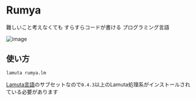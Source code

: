 # Rumya
難しいこと考えなくても すらすらコードが書ける プログラミング言語

![image](https://github.com/user-attachments/assets/c2f70b03-5b0a-48df-b2c5-b20ca7390ca9)

## 使い方

```
lamuta rumya.lm
```
[Lamuta言語](https://github.com/KajizukaTaichi/lamuta)のサブセットなので`0.4.3`以上のLamuta処理系がインストールされている必要があります
